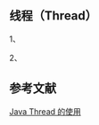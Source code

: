 

## 线程（Thread）

1、

2、


## 参考文献
[Java Thread 的使用](https://www.cnblogs.com/renhui/p/6066852.html)    
